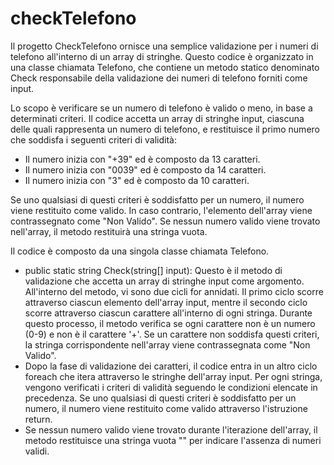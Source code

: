 # checkTelefono

Il progetto CheckTelefono ornisce una semplice validazione per i numeri di telefono all'interno di un array di stringhe. Questo codice è organizzato in una classe chiamata Telefono, che contiene un metodo statico denominato Check responsabile della validazione dei numeri di telefono forniti come input. 

Lo scopo è verificare se un numero di telefono è valido o meno, in base a determinati criteri. Il codice accetta un array di stringhe input, ciascuna delle quali rappresenta un numero di telefono, e restituisce il primo numero che soddisfa i seguenti criteri di validità:
- Il numero inizia con "+39" ed è composto da 13 caratteri.
- Il numero inizia con "0039" ed è composto da 14 caratteri.
- Il numero inizia con "3" ed è composto da 10 caratteri.

Se uno qualsiasi di questi criteri è soddisfatto per un numero, il numero viene restituito come valido. In caso contrario, l'elemento dell'array viene contrassegnato come "Non Valido". Se nessun numero valido viene trovato nell'array, il metodo restituirà una stringa vuota. 

Il codice è composto da una singola classe chiamata Telefono.

- public static string Check(string[] input):
  Questo è il metodo di validazione che accetta un array di stringhe input come argomento. All'interno del metodo, vi sono due cicli for annidati. Il primo ciclo scorre attraverso ciascun elemento dell'array input, mentre il secondo ciclo scorre attraverso ciascun carattere all'interno di ogni stringa. Durante questo processo, il metodo verifica se ogni carattere non è un numero (0-9) e non è il carattere '+'. Se un carattere non soddisfa questi criteri, la stringa corrispondente nell'array viene contrassegnata come "Non Valido".
- Dopo la fase di validazione dei caratteri, il codice entra in un altro ciclo foreach che itera attraverso le stringhe dell'array input. Per ogni stringa, vengono verificati i criteri di validità seguendo le condizioni elencate in precedenza. Se uno qualsiasi di questi criteri è soddisfatto per un numero, il numero viene restituito come valido attraverso l'istruzione return.
- Se nessun numero valido viene trovato durante l'iterazione dell'array, il metodo restituisce una stringa vuota "" per indicare l'assenza di numeri validi.
